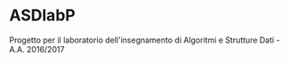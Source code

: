 # ASDlabP
Progetto per il laboratorio dell'insegnamento di Algoritmi e Strutture Dati - A.A. 2016/2017
